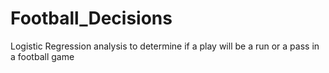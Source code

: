 # Football_Decisions
Logistic Regression analysis to determine if a play will be a run or a pass in a football game
